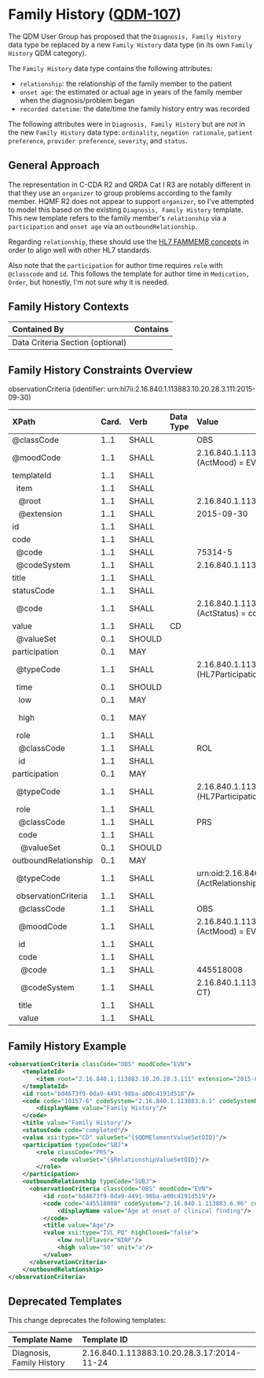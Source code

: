 Family History ([QDM-107](http://jira.oncprojectracking.org/browse/QDM-107)\)
=============================================================================

The QDM User Group has proposed that the `Diagnosis, Family History` data type be replaced by a new `Family History` data type (in its own `Family History` QDM category).

The `Family History` data type contains the following attributes:

-	`relationship`: the relationship of the family member to the patient
-	`onset age`: the estimated or actual age in years of the family member when the diagnosis/problem began
-	`recorded datetime`: the date/time the family history entry was recorded

The following attributes were in `Diagnosis, Family History` but are *not* in the new `Family History` data type: `ordinality`, `negation rationale`, `patient preference`, `provider preference`, `severity`, and `status`.

General Approach
----------------

The representation in C-CDA R2 and QRDA Cat I R3 are notably different in that they use an `organizer` to group problems according to the family member. HQMF R2 does not appear to support `organizer`, so I've attempted to model this based on the existing `Diagnosis, Family History` template. This new template refers to the family member's `relationship` via a `participation` and `onset age` via an `outboundRelationship`.

Regarding `relationship`, these should use the [HL7 FAMMEMB concepts](http://hl7-fhir.github.io/v3/RoleCode/index.html#FAMMEMB) in order to align well with other HL7 standards.

Also note that the `participation` for author time requires `role` with `@classcode` and `id`. This follows the template for author time in `Medication, Order`, but honestly, I'm not sure why it is needed.

Family History Contexts
-----------------------

| Contained By                     | Contains |
|:---------------------------------|:---------|
| Data Criteria Section (optional) |          |

Family History Constraints Overview
-----------------------------------

observationCriteria (identifier: urn:hl7ii:2.16.840.1.113883.10.20.28.3.111:2015-09-30)

| XPath                          | Card. | Verb   | Data Type | Value                                                         | QDM Attribute                      |
|:-------------------------------|:------|:-------|:----------|:--------------------------------------------------------------|:-----------------------------------|
| @classCode                     | 1..1  | SHALL  |           | OBS                                                           |                                    |
| @moodCode                      | 1..1  | SHALL  |           | 2.16.840.1.113883.5.1001 (ActMood) = EVN                      |                                    |
| templateId                     | 1..1  | SHALL  |           |                                                               |                                    |
| &nbsp; item                    | 1..1  | SHALL  |           |                                                               |                                    |
| &nbsp;&nbsp; @root             | 1..1  | SHALL  |           | 2.16.840.1.113883.10.20.28.3.111                              |                                    |
| &nbsp;&nbsp; @extension        | 1..1  | SHALL  |           | 2015-09-30                                                    |                                    |
| id                             | 1..1  | SHALL  |           |                                                               |                                    |
| code                           | 1..1  | SHALL  |           |                                                               |                                    |
| &nbsp; @code                   | 1..1  | SHALL  |           | 75314-5                                                       |                                    |
| &nbsp; @codeSystem             | 1..1  | SHALL  |           | 2.16.840.1.113883.6.1 (LOINC)                                 |                                    |
| title                          | 1..1  | SHALL  |           |                                                               |                                    |
| statusCode                     | 1..1  | SHALL  |           |                                                               |                                    |
| &nbsp; @code                   | 1..1  | SHALL  |           | 2.16.840.1.113883.5.14 (ActStatus) = completed                |                                    |
| value                          | 1..1  | SHALL  | CD        |                                                               |                                    |
| &nbsp; @valueSet               | 0..1  | SHOULD |           |                                                               | {$QDMElementValueSetOID}           |
| participation                  | 0..1  | MAY    |           |                                                               |                                    |
| &nbsp; @typeCode               | 1..1  | SHALL  |           | 2.16.840.1.113883.5.90 (HL7ParticipationType) = AUT           |                                    |
| &nbsp; time                    | 0..1  | SHOULD |           |                                                               |                                    |
| &nbsp;&nbsp; low               | 0..1  | MAY    |           |                                                               | *(default start)*                  |
| &nbsp;&nbsp; high              | 0..1  | MAY    |           |                                                               | recorded datetime *(default stop)* |
| &nbsp; role                    | 1..1  | SHALL  |           |                                                               |                                    |
| &nbsp;&nbsp; @classCode        | 1..1  | SHALL  |           | ROL                                                           |                                    |
| &nbsp;&nbsp; id                | 1..1  | SHALL  |           |                                                               |                                    |
| participation                  | 0..1  | MAY    |           |                                                               |                                    |
| &nbsp; @typeCode               | 1..1  | SHALL  |           | 2.16.840.1.113883.5.90 (HL7ParticipationType) = SBJ           |                                    |
| &nbsp; role                    | 1..1  | SHALL  |           |                                                               |                                    |
| &nbsp;&nbsp; @classCode        | 1..1  | SHALL  |           | PRS                                                           |                                    |
| &nbsp;&nbsp; code              | 1..1  | SHALL  |           |                                                               |                                    |
| &nbsp;&nbsp;&nbsp; @valueSet   | 0..1  | SHOULD |           |                                                               | relationship                       |
| outboundRelationship           | 0..1  | MAY    |           |                                                               |                                    |
| &nbsp; @typeCode               | 1..1  | SHALL  |           | urn:oid:2.16.840.1.113883.5.1002 (ActRelationshipType) = SUBJ |                                    |
| &nbsp; observationCriteria     | 1..1  | SHALL  |           |                                                               |                                    |
| &nbsp;&nbsp; @classCode        | 1..1  | SHALL  |           | OBS                                                           |                                    |
| &nbsp;&nbsp; @moodCode         | 1..1  | SHALL  |           | 2.16.840.1.113883.5.1001 (ActMood) = EVN                      |                                    |
| &nbsp;&nbsp; id                | 1..1  | SHALL  |           |                                                               |                                    |
| &nbsp;&nbsp; code              | 1..1  | SHALL  |           |                                                               |                                    |
| &nbsp;&nbsp;&nbsp; @code       | 1..1  | SHALL  |           | 445518008                                                     |                                    |
| &nbsp;&nbsp;&nbsp; @codeSystem | 1..1  | SHALL  |           | 2.16.840.1.113883.6.96 (SNOMED CT)                            |                                    |
| &nbsp;&nbsp; title             | 1..1  | SHALL  |           |                                                               |                                    |
| &nbsp;&nbsp; value             | 1..1  | SHALL  |           |                                                               | onset age                          |

Family History Example
----------------------

```xml
<observationCriteria classCode="OBS" moodCode="EVN">
    <templateId>
        <item root="2.16.840.1.113883.10.20.28.3.111" extension="2015-09-30"/>
    </templateId>
    <id root="bd4673f9-0da9-4491-98ba-a00c4191d518"/>
    <code code="10157-6" codeSystem="2.16.840.1.113883.6.1" codeSystemName="LOINC">
        <displayName value="Family History"/>
    </code>
    <title value="Family History"/>
    <statusCode code="completed"/>
    <value xsi:type="CD" valueSet="{$QDMElementValueSetOID}"/>
    <participation typeCode="SBJ">
        <role classCode="PRS">
            <code valueSet="{$RelationshipValueSetOID}"/>
        </role>
    </participation>
    <outboundRelationship typeCode="SUBJ">
      <observationCriteria classCode="OBS" moodCode="EVN">
          <id root="bd4673f9-0da9-4491-98ba-a00c4191d519"/>
          <code code="445518008" codeSystem="2.16.840.1.113883.6.96" codeSystemName="SNOMED CT">
              <displayName value="Age at onset of clinical finding"/>
          </code>
          <title value="Age"/>
          <value xsi:type="IVL_PQ" highClosed="false">
              <low nullFlavor="NINF"/>
              <high value="50" unit="a"/>
          </value>
      </observationCriteria>
    </outboundRelationship>
</observationCriteria>
```

Deprecated Templates
--------------------

This change deprecates the following templates:

| Template Name             | Template ID                                |
|:--------------------------|:-------------------------------------------|
| Diagnosis, Family History | 2.16.840.1.113883.10.20.28.3.17:2014-11-24 |
